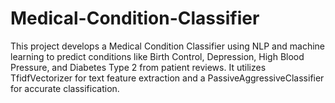 # Medical-Condition-Classifier
This project develops a Medical Condition Classifier using NLP and machine learning to predict conditions like Birth Control, Depression, High Blood Pressure, and Diabetes Type 2 from patient reviews. It utilizes TfidfVectorizer for text feature extraction and a PassiveAggressiveClassifier for accurate classification.
